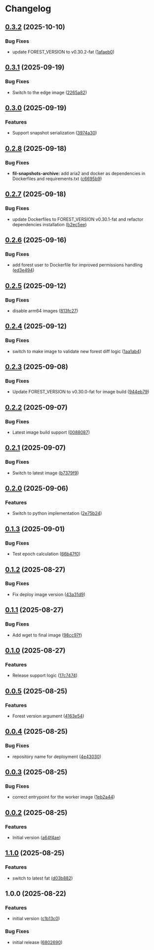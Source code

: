 # Changelog

## [0.3.2](https://github.com/ChainSafe/infra-docker/compare/fil-snapshots-archive-v0.3.1...fil-snapshots-archive-v0.3.2) (2025-10-10)


### Bug Fixes

* update FOREST_VERSION to v0.30.2-fat ([1afaeb0](https://github.com/ChainSafe/infra-docker/commit/1afaeb0b0025626bf9733f970c74f5d76704c4fb))

## [0.3.1](https://github.com/ChainSafe/infra-docker/compare/fil-snapshots-archive-v0.3.0...fil-snapshots-archive-v0.3.1) (2025-09-19)


### Bug Fixes

* Switch to the edge image ([2265a82](https://github.com/ChainSafe/infra-docker/commit/2265a82e021de8a7eedd1277ee9df5c974dc7624))

## [0.3.0](https://github.com/ChainSafe/infra-docker/compare/fil-snapshots-archive-v0.2.8...fil-snapshots-archive-v0.3.0) (2025-09-19)


### Features

* Support snapshot serialization ([3974a30](https://github.com/ChainSafe/infra-docker/commit/3974a306da7c47643d24e4c0ff253b6a1ca9bbce))

## [0.2.8](https://github.com/ChainSafe/infra-docker/compare/fil-snapshots-archive-v0.2.7...fil-snapshots-archive-v0.2.8) (2025-09-18)


### Bug Fixes

* **fil-snapshots-archive:** add aria2 and docker as dependencies in Dockerfiles and requirements.txt ([c6695b9](https://github.com/ChainSafe/infra-docker/commit/c6695b9e97d6df87bb580401fe5626bfe9889946))

## [0.2.7](https://github.com/ChainSafe/infra-docker/compare/fil-snapshots-archive-v0.2.6...fil-snapshots-archive-v0.2.7) (2025-09-18)


### Bug Fixes

* update Dockerfiles to FOREST_VERSION v0.30.1-fat and refactor dependencies installation ([b2ec5ee](https://github.com/ChainSafe/infra-docker/commit/b2ec5eeb46b67e24b0532f90d7ace652ceb8fabf))

## [0.2.6](https://github.com/ChainSafe/infra-docker/compare/fil-snapshots-archive-v0.2.5...fil-snapshots-archive-v0.2.6) (2025-09-16)


### Bug Fixes

* add forest user to Dockerfile for improved permissions handling ([ed3e494](https://github.com/ChainSafe/infra-docker/commit/ed3e4942eab45188082e0f0d0758a30311776a37))

## [0.2.5](https://github.com/ChainSafe/infra-docker/compare/fil-snapshots-archive-v0.2.4...fil-snapshots-archive-v0.2.5) (2025-09-12)


### Bug Fixes

* disable arm64 images ([813fc27](https://github.com/ChainSafe/infra-docker/commit/813fc27bb4bcaed9dc02d58926c678e21dd4bc80))

## [0.2.4](https://github.com/ChainSafe/infra-docker/compare/fil-snapshots-archive-v0.2.3...fil-snapshots-archive-v0.2.4) (2025-09-12)


### Bug Fixes

* switch to make image to validate new forest diff logic ([1aa1ab4](https://github.com/ChainSafe/infra-docker/commit/1aa1ab4e81d901d80a92e5171b5c9b61d674c490))

## [0.2.3](https://github.com/ChainSafe/infra-docker/compare/fil-snapshots-archive-v0.2.2...fil-snapshots-archive-v0.2.3) (2025-09-08)


### Bug Fixes

* Update FOREST_VERSION to v0.30.0-fat for image build ([944eb79](https://github.com/ChainSafe/infra-docker/commit/944eb799d18be61147dfab95e24c494cf9d92d45))

## [0.2.2](https://github.com/ChainSafe/infra-docker/compare/fil-snapshots-archive-v0.2.1...fil-snapshots-archive-v0.2.2) (2025-09-07)


### Bug Fixes

* Latest image build support ([0088087](https://github.com/ChainSafe/infra-docker/commit/00880873a0803d3dd8d29bfde3ddce888cbf0915))

## [0.2.1](https://github.com/ChainSafe/infra-docker/compare/fil-snapshots-archive-v0.2.0...fil-snapshots-archive-v0.2.1) (2025-09-07)


### Bug Fixes

* Switch to latest image ([b7379f9](https://github.com/ChainSafe/infra-docker/commit/b7379f90d83d45a2716526eee1114cde91fa3332))

## [0.2.0](https://github.com/ChainSafe/infra-docker/compare/fil-snapshots-archive-v0.1.3...fil-snapshots-archive-v0.2.0) (2025-09-06)


### Features

* Switch to python implementation ([2e75b24](https://github.com/ChainSafe/infra-docker/commit/2e75b243b37febfcf0e84f455009cf9bc2983bbe))

## [0.1.3](https://github.com/ChainSafe/infra-docker/compare/fil-snapshots-archive-v0.1.2...fil-snapshots-archive-v0.1.3) (2025-09-01)


### Bug Fixes

* Test epoch calculation ([66b47f0](https://github.com/ChainSafe/infra-docker/commit/66b47f0304d3a16a498f8b370568190dbaa47ea8))

## [0.1.2](https://github.com/ChainSafe/infra-docker/compare/fil-snapshots-archive-v0.1.1...fil-snapshots-archive-v0.1.2) (2025-08-27)


### Bug Fixes

* Fix deploy image version ([43a31d9](https://github.com/ChainSafe/infra-docker/commit/43a31d92569f3df0fc536d4de04531398f91eac0))

## [0.1.1](https://github.com/ChainSafe/infra-docker/compare/fil-snapshots-archive-v0.1.0...fil-snapshots-archive-v0.1.1) (2025-08-27)


### Bug Fixes

* Add wget to final image ([98cc97f](https://github.com/ChainSafe/infra-docker/commit/98cc97fe276bfb48c7cde1160cc5b89f74019f7b))

## [0.1.0](https://github.com/ChainSafe/infra-docker/compare/fil-snapshots-archive-v0.0.5...fil-snapshots-archive-v0.1.0) (2025-08-27)


### Features

* Release support logic ([17c7474](https://github.com/ChainSafe/infra-docker/commit/17c747498cfc93cbf741cea5b33392ce48be13c7))

## [0.0.5](https://github.com/ChainSafe/infra-docker/compare/fil-snapshots-archive-v0.0.4...fil-snapshots-archive-v0.0.5) (2025-08-25)


### Features

* Forest version argument ([4163e54](https://github.com/ChainSafe/infra-docker/commit/4163e54e1a453860b0504b68c5fc6e9cd03c8532))

## [0.0.4](https://github.com/ChainSafe/infra-docker/compare/fil-snapshots-archive-v0.0.3...fil-snapshots-archive-v0.0.4) (2025-08-25)


### Bug Fixes

* repository name for deployment ([4e43030](https://github.com/ChainSafe/infra-docker/commit/4e430301c776408e327c71bc7151d80ca1219d78))

## [0.0.3](https://github.com/ChainSafe/infra-docker/compare/fil-snapshots-archive-v0.0.2...fil-snapshots-archive-v0.0.3) (2025-08-25)


### Bug Fixes

* correct entrypoint for the worker image ([1eb2a44](https://github.com/ChainSafe/infra-docker/commit/1eb2a444b45a7b9c41ff07e632d109b88ff8a843))

## [0.0.2](https://github.com/ChainSafe/infra-docker/compare/fil-snapshots-archive-v0.0.1...fil-snapshots-archive-v0.0.2) (2025-08-25)


### Features

* Initial version ([a64f4ae](https://github.com/ChainSafe/infra-docker/commit/a64f4ae0f4792208b50d5814fc159743cccddcb8))

## [1.1.0](https://github.com/ChainSafe/infra-docker/compare/fil-snapshots-archive-v1.0.0...fil-snapshots-archive-v1.1.0) (2025-08-25)


### Features

* switch to latest fat ([d03b882](https://github.com/ChainSafe/infra-docker/commit/d03b88234d31bfa9d494e4eca8c46fe7fc304b1c))

## 1.0.0 (2025-08-22)


### Features

* initial version ([c1b13c0](https://github.com/ChainSafe/infra-docker/commit/c1b13c0037f3abe57a89dd94885101d81c6dd8e0))


### Bug Fixes

* initial release ([6802690](https://github.com/ChainSafe/infra-docker/commit/6802690fc99bcb71e7aecf8509fa78ee41ce83c4))
